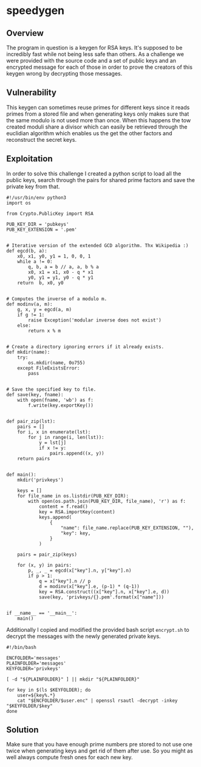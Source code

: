 speedygen
==============

Overview
--------
The program in question is a keygen for RSA keys. It's supposed to be incredibly fast while not being less safe than others. As a challenge we were provided with the source code and a set of public keys and an encrypted message for each of those in order to prove the creators of this keygen wrong by decrypting those messages.

Vulnerability
-------------
This keygen can sometimes reuse primes for different keys since it reads primes from a stored file and when generating keys only makes sure that the same modulo is not used more than once. When this happens the tow created moduli share a divisor which can easily be retrieved through the euclidian algorithm which enables us the get the other factors and reconstruct the secret keys.

Exploitation
------------
In order to solve this challenge I created a python script to load all the public keys, search through the pairs for shared prime factors and save the private key from that.

    #!/usr/bin/env python3
    import os

    from Crypto.PublicKey import RSA

    PUB_KEY_DIR = 'pubkeys'
    PUB_KEY_EXTENSION = '.pem'


    # Iterative version of the extended GCD algorithm. Thx Wikipedia :)
    def egcd(b, a):
        x0, x1, y0, y1 = 1, 0, 0, 1
        while a != 0:
            q, b, a = b // a, a, b % a
            x0, x1 = x1, x0 - q * x1
            y0, y1 = y1, y0 - q * y1
        return  b, x0, y0


    # Computes the inverse of a modulo m.
    def modinv(a, m):
        g, x, y = egcd(a, m)
        if g != 1:
            raise Exception('modular inverse does not exist')
        else:
            return x % m


    # Create a directory ignoring errors if it already exists.
    def mkdir(name):
        try:
            os.mkdir(name, 0o755)
        except FileExistsError:
            pass


    # Save the specified key to file.
    def save(key, fname):
        with open(fname, 'wb') as f:
            f.write(key.exportKey())


    def pair_zip(lst):
        pairs = []
        for i, x in enumerate(lst):
            for j in range(i, len(lst)):
                y = lst[j]
                if x != y:
                    pairs.append((x, y))
        return pairs


    def main():
        mkdir('privkeys')

        keys = []
        for file_name in os.listdir(PUB_KEY_DIR):
            with open(os.path.join(PUB_KEY_DIR, file_name), 'r') as f:
                content = f.read()
                key = RSA.importKey(content)
                keys.append(
                    {
                        "name": file_name.replace(PUB_KEY_EXTENSION, ""),
                        "key": key,
                    }
                )

        pairs = pair_zip(keys)

        for (x, y) in pairs:
            p, _, _ = egcd(x["key"].n, y["key"].n)
            if p > 1:
                q = x["key"].n // p
                d = modinv(x["key"].e, (p-1) * (q-1))
                key = RSA.construct((x["key"].n, x["key"].e, d))
                save(key, 'privkeys/{}.pem'.format(x["name"]))


    if __name__ == '__main__':
        main()

Additionally I copied and modified the provided bash script `encrypt.sh` to decrypt the messages with the newly generated private keys.

    #!/bin/bash

    ENCFOLDER='messages'
    PLAINFOLDER='messages'
    KEYFOLDER='privkeys'

    [ -d "${PLAINFOLDER}" ] || mkdir "${PLAINFOLDER}"

    for key in $(ls $KEYFOLDER); do
        user=${key%.*}
        cat "$ENCFOLDER/$user.enc" | openssl rsautl -decrypt -inkey "$KEYFOLDER/$key"
    done

Solution
--------
Make sure that you have enough prime numbers pre stored to not use one twice when generating keys and get rid of them after use.
So you might as well always compute fresh ones for each new key.
